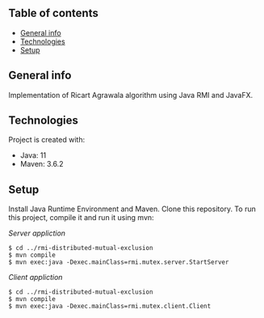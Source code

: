 ## Table of contents
* [General info](#general-info)
* [Technologies](#technologies)
* [Setup](#setup)

## General info
Implementation of Ricart Agrawala algorithm using Java RMI and JavaFX.
	
## Technologies
Project is created with:
* Java: 11
* Maven: 3.6.2
	
## Setup
Install Java Runtime Environment and Maven.
Clone this repository.
To run this project, compile it and run it using mvn:

*Server appliction*
```
$ cd ../rmi-distributed-mutual-exclusion
$ mvn compile
$ mvn exec:java -Dexec.mainClass=rmi.mutex.server.StartServer
```

*Client appliction*
```
$ cd ../rmi-distributed-mutual-exclusion
$ mvn compile
$ mvn exec:java -Dexec.mainClass=rmi.mutex.client.Client
```

